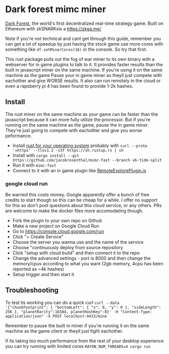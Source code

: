 # Dark forest mimc miner

[Dark Forest](https://zkga.me/), the world's first decentralized real-time
strategy game. Built on Ethereum with zkSNARKsis a https://zkga.me/

Note if you're not technical and cant get through this guide, remember you can
get a lot of speedup by just having the stock game use more cores with
something like `df.setMinerCores(16)` in the console. So try that first.

This rust package pulls out the fog of war miner to its own binary with a
webserver for in game plugins to talk to it. It provides faster results than the
built in javascript miner on the same machine. If you're using it on the same
machine as the game Pause your in game miner as theyll just compete with
eachother and give WORSE results. It also can run remotely in the
cloud or even a rapsberry pi 4 has been found to provide 1-2k hashes.

## Install

The rust miner on the same machine as your game can be faster than the javascript because it can more fully utilize the processor. But if you're running on the same machine as the game, pause the in game miner. They're just going to compete with eachother and give you worse peformance.

- Install [rust for your operating system](https://www.rust-lang.org/tools/install) probably with `curl --proto '=https' --tlsv1.2 -sSf https://sh.rustup.rs | sh`
- Install with `cargo install --git https://github.com/jacobrosenthal/mimc-fast --branch v6-tide-split`
- Run it with `mimc-fast`
- Connect to it with an in game plugin like [RemoteExplorePlugin.js](https://github.com/darkforest-eth/plugins/tree/master/content/productivity/remote-explore)

### google cloud run

Be warned this costs money. Google apparently offer a bunch of free credits to
start though so this can be cheap for a while. I offer no support for this so
don't post questions about this cloud service, or any others. PRs are welcome to
make the docker files more accomodating though.

- Fork the plugin to your own repo on Github
- Make a new project on Google Cloud Run
- Go to https://console.cloud.google.com/run
- Click "+ Create Service"
- Choose the server you wanna use and the name of the service
- Choose "continuously deploy from source repository
- Click "setup with cloud build" and then connect it to the repo
- Change the advanced settings - port is 8000 and then change the memory/cpus according to what you want (2gb memory, 4cpu has been reported as ~4k hashes)
- Setup trigger and then start it

## Troubleshooting

To test its working you can do a quick curl `curl --data '{"chunkFootprint": { "bottomLeft": { "x": 0, "y": 0 }, "sideLength": 256 }, "planetRarity":16384, planetHashKey":8}' -H "Content-Type: application/json" -X POST localhost:4433/mine`

Remember to pause the built in miner if you're running it on the same machine as
the game client or theyll just fight eachother.

If its taking too much performance from the rest of your desktop experience you
can try running with limited cores `RAYON_NUM_THREADS=4 cargo run`
